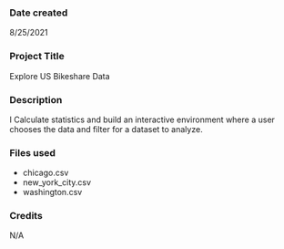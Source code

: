 
### Date created
8/25/2021

### Project Title
Explore US Bikeshare Data

### Description
I Calculate statistics and build an interactive environment where a user chooses the data and filter for a dataset to analyze.

### Files used
* chicago.csv
* new_york_city.csv
* washington.csv

### Credits
N/A

